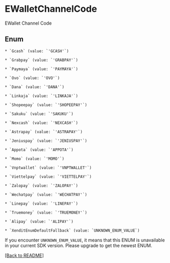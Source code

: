 # EWalletChannelCode

EWallet Channel Code


## Enum


    * `Gcash` (value: `'GCASH'`)

    * `Grabpay` (value: `'GRABPAY'`)

    * `Paymaya` (value: `'PAYMAYA'`)

    * `Ovo` (value: `'OVO'`)

    * `Dana` (value: `'DANA'`)

    * `Linkaja` (value: `'LINKAJA'`)

    * `Shopeepay` (value: `'SHOPEEPAY'`)

    * `Sakuku` (value: `'SAKUKU'`)

    * `Nexcash` (value: `'NEXCASH'`)

    * `Astrapay` (value: `'ASTRAPAY'`)

    * `Jeniuspay` (value: `'JENIUSPAY'`)

    * `Appota` (value: `'APPOTA'`)

    * `Momo` (value: `'MOMO'`)

    * `Vnptwallet` (value: `'VNPTWALLET'`)

    * `Viettelpay` (value: `'VIETTELPAY'`)

    * `Zalopay` (value: `'ZALOPAY'`)

    * `Wechatpay` (value: `'WECHATPAY'`)

    * `Linepay` (value: `'LINEPAY'`)

    * `Truemoney` (value: `'TRUEMONEY'`)

    * `Alipay` (value: `'ALIPAY'`)

    * `XenditEnumDefaultFallback` (value: `UNKNOWN_ENUM_VALUE`)

If you encounter `UNKNOWN_ENUM_VALUE`, it means that this ENUM is unavailable in your current SDK version. Please upgrade to get the newest ENUM.


[[Back to README]](../../README.md)